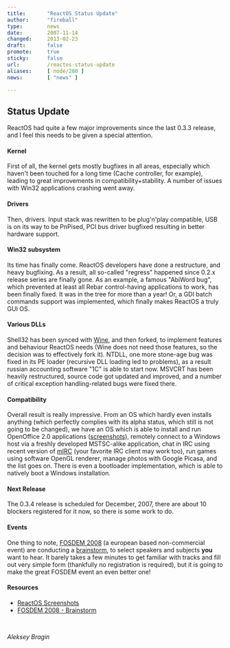 ```yaml
---
title:       "ReactOS Status Update"
author:      "fireball"
type:        news
date:        2007-11-14
changed:     2013-02-23
draft:       false
promote:     true
sticky:      false
url:         /reactos-status-update
aliases:     [ node/280 ]
news:        [ "news" ]

---
```


<h2>Status Update</h2>
<p>
ReactOS had quite a few major improvements since the last 0.3.3 release, and I feel this needs to be given a special attention. 
</p>
<h4>Kernel</h4>
<p>First of all, the kernel gets mostly bugfixes in all areas, especially which haven't been touched for a long time (Cache controller, for example), leading to great improvements in compatibility+stability. A number of issues with Win32 applications crashing went away. 
</p>
<h4>Drivers</h4>
<p>Then, drivers. Input stack was rewritten to be plug'n'play compatible, USB is on its way to be PnPised, PCI bus driver bugfixed resulting in better hardware support. 
</p>
<h4>
  Win32 subsystem</h4>
<p>Its time has finally come. ReactOS developers have done a restructure, and heavy bugfixing. As a result, all so-called "regress" happened since 0.2.x release series are finally gone. As an example, a famous "AbiWord bug", which prevented at least all Rebar control-having applications to work, has been finally fixed. It was in the tree for more than a year! Or, a GDI batch commands support was implemented, which finally makes ReactOS a truly GUI OS. 
</p>
<h4>
  Various DLLs</h4>
<p>Shell32 has been synced with <a href="http://www.winehq.org">Wine</a>, and then forked, to implement features and behaviour ReactOS needs (Wine does not need those features, so the decision was to effectively fork it). NTDLL, one more stone-age bug was fixed in its PE loader (recursive DLL loading led to problems), as a result russian accounting software "1C" is able to start now. MSVCRT has been heavily restructured, source code got updated and improved, and a number of critical exception handling-related bugs were fixed there. 
</p>
<h4>Compatibility</h4>
<p>Overall result is really impressive. From an OS which hardly even installs anything (which perfectly complies with its alpha status, which still is not going to be changed), we have an OS which is able to install and run OpenOffice 2.0 applications (<a href="[#link_screenshots]">screenshots</a>), remotely connect to a Windows host via a freshly developed MSTSC-alike application, chat in IRC using recent version of <a href="http://www.mirc.co.uk">mIRC</a> (your favorite IRC client may work too), run games using software OpenGL renderer, manage photos with Google Picasa, and the list goes on. There is even a bootloader implementation, which is able to natively boot a Windows installation.</p>
<h4>Next Release </h4>
<p>
The 0.3.4 release is scheduled for December, 2007, there are about 10 blockers registered for it now, so there is some work to do. 
</p>
<h4>Events</h4>
<p>One thing to note, <a href="http://www.fosdem.org">FOSDEM 2008</a> (a european based non-commercial event) are conducting a <a href="http://www.fosdem.org/2008/brainstorm">brainstorm</a>, to select speakers and subjects <strong>you</strong> want to hear. It barely takes a few minutes to get familiar with tracks and fill out very simple form (thankfully no registration is required), but it is going to make the great FOSDEM event an even better one!</p>
<h4>Resources</h4>
<ul>
  <li><a href="[#link_screenshots]">ReactOS Screenshots</a></li>
  <li><a href="http://www.fosdem.org/2008/brainstorm">FOSDEM 2008 - Brainstorm</a></li>
</ul>
<p>&nbsp;</p>
<p><em>Aleksey Bragin</em></p>

